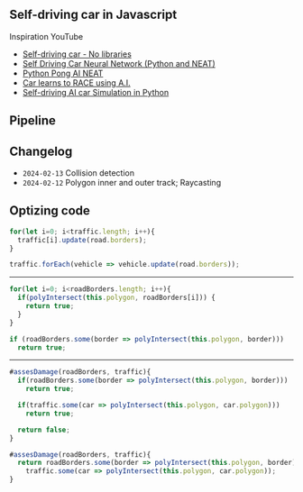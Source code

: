 ## Self-driving car in Javascript

Inspiration YouTube

* [Self-driving car - No libraries](https://www.youtube.com/watch?v=NkI9ia2cLhc&list=PLB0Tybl0UNfYoJE7ZwsBQoDIG4YN9ptyY)
* [Self Driving Car Neural Network (Python and NEAT)](https://www.youtube.com/watch?v=cFjYinc465M)
* [Python Pong AI NEAT](https://www.youtube.com/watch?v=2f6TmKm7yx0)
* [Car learns to RACE using A.I.](https://www.youtube.com/watch?v=DlD7TZb2jSM)
* [Self-driving AI car Simulation in Python](https://www.youtube.com/watch?v=Cy155O5R1Oo)

## Pipeline

## Changelog

* `2024-02-13` Collision detection
* `2024-02-12` Polygon inner and outer track; Raycasting


## Optizing code

```javascript
for(let i=0; i<traffic.length; i++){
  traffic[i].update(road.borders);
}
```
```javascript
traffic.forEach(vehicle => vehicle.update(road.borders));
```

---

```javascript
for(let i=0; i<roadBorders.length; i++){
  if(polyIntersect(this.polygon, roadBorders[i])) {
    return true;
  }
}
```
```javascript
if (roadBorders.some(border => polyIntersect(this.polygon, border)))
  return true;
```

---

```javascript
#assesDamage(roadBorders, traffic){
  if(roadBorders.some(border => polyIntersect(this.polygon, border)))
    return true;

  if(traffic.some(car => polyIntersect(this.polygon, car.polygon)))
    return true;

  return false;
}
```
```javascript
#assesDamage(roadBorders, traffic){
  return roadBorders.some(border => polyIntersect(this.polygon, border)) ||
    traffic.some(car => polyIntersect(this.polygon, car.polygon));
}
```